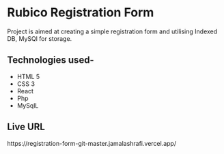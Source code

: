 <h1>Rubico Registration Form</h1>
Project is aimed at creating a simple registration form and utilising Indexed DB, MySQl for storage.

<h2>Technologies used-</h2>
<ul>
  <li>HTML 5</li>
  <li>CSS 3</li>
  <li>React</li>
  <li>Php</li>
  <li>MySqlL</li>
</ul>

<h2>Live URL</h2>
https://registration-form-git-master.jamalashrafi.vercel.app/
